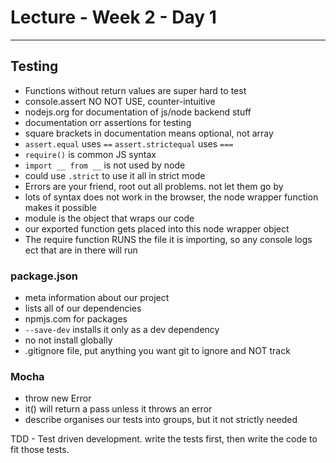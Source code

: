 # Lecture - Week 2 - Day 1

---

## Testing

* Functions without return values are super hard to test
* console.assert NO NOT USE, counter-intuitive
* nodejs.org for documentation of js/node backend stuff
* documentation orr assertions for testing
* square brackets in documentation means optional, not array
* `assert.equal` uses `==` `assert.strictequal` uses `===`
* `require()` is common JS syntax
* `import __ from __` is not used by node
*  could use `.strict` to use it all in strict mode
* Errors are your friend, root out all problems. not let them go by
* lots of syntax does not work in the browser, the node wrapper function makes it possible
* module is the object that wraps our code
* our exported function gets placed into this node wrapper object
* The require function RUNS the file it is importing, so any console logs ect that are in there will run

### package.json

* meta information about our project
* lists all of our dependencies
* npmjs.com for packages
* `--save-dev` installs it only as a dev dependency
* no not install globally
* .gitignore file, put anything you want git to ignore and NOT track

### Mocha 

* throw new Error
* it() will return a pass unless it throws an error
* describe organises our tests into groups, but it not strictly needed


TDD - Test driven development.
write the tests first, then write the code to fit those tests.


